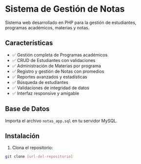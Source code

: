 # Sistema de Gestión de Notas

Sistema web desarrollado en PHP para la gestión de estudiantes, programas académicos, materias y notas.

## Características

- ✅ Gestión completa de Programas académicos
- ✅ CRUD de Estudiantes con validaciones
- ✅ Administración de Materias por programa  
- ✅ Registro y gestión de Notas con promedios
- ✅ Reportes avanzados y estadísticas
- ✅ Búsqueda de estudiantes
- ✅ Validaciones de integridad de datos
- ✅ Interfaz responsive y amigable


##  Base de Datos

Importa el archivo `notas_app.sql` en tu servidor MySQL.

##  Instalación

1. Clona el repositorio:
```bash
git clone [url-del-repositorio]